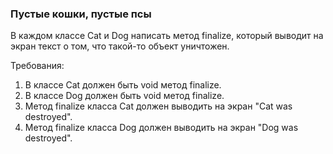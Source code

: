 
### Пустые кошки, пустые псы

В каждом классе Cat и Dog написать метод finalize, который выводит на экран текст о том, что такой-то объект уничтожен.


Требования:
1.	В классе Cat должен быть void метод finalize.
2.	В классе Dog должен быть void метод finalize.
3.	Метод finalize класса Cat должен выводить на экран "Cat was destroyed".
4.	Метод finalize класса Dog должен выводить на экран "Dog was destroyed".


